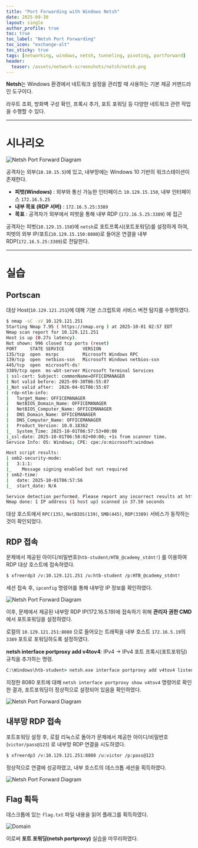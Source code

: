 ```yaml
---
title: "Port Forwarding with Windows Netsh"
date: 2025-09-30
layout: single
author_profile: true
toc: true
toc_label: "Netsh Port Forwarding"
toc_icon: "exchange-alt"
toc_sticky: true
tags: [networking, windows, netsh, tunneling, pivoting, portforward]
header:
  teaser: /assets/network-screenshots/netsh/netsh.png
---
```


**Netsh**는 Windows 환경에서 네트워크 설정을 관리할 때 사용하는 기본 제공 커맨드라인 도구이다.  

라우트 조회, 방화벽 구성 확인, 프록시 추가, 포트 포워딩 등 다양한 네트워크 관련 작업을 수행할 수 있다.  

---

# 시나리오

![Netsh Port Forward Diagram](/assets/network-screenshots/netsh/netsh.png)

공격자는 외부(`10.10.15.5`)에 있고, 내부망에는 Windows 10 기반의 워크스테이션이 존재한다.

- **피벗(Windows)** : 외부와 통신 가능한 인터페이스 `10.129.15.150`, 내부 인터페이스 `172.16.5.25`
- **내부 목표 (RDP 서버)** : `172.16.5.25:3389`
- **목표** : 공격자가 외부에서 피벗을 통해 내부 RDP (`172.16.5.25:3389`) 에 접근

공격자는 피벗(`10.129.15.150`)에 `netsh`로 포트프록시(포트포워딩)를 설정하게 하여, 피벗의 외부 IP/포트(`10.129.15.150:8080`)로 들어온 연결을 내부 RDP(`172.16.5.25:3389`)로 전달한다.

---

# 실습

## Portscan

대상 Host(`10.129.121.251`)에 대해 기본 스크립트와 서비스 버전 탐지를 수행하였다.

```bash
$ nmap -sC -sV 10.129.121.251          
Starting Nmap 7.95 ( https://nmap.org ) at 2025-10-01 02:57 EDT
Nmap scan report for 10.129.121.251
Host is up (0.27s latency).
Not shown: 996 closed tcp ports (reset)
PORT     STATE SERVICE       VERSION
135/tcp  open  msrpc         Microsoft Windows RPC
139/tcp  open  netbios-ssn   Microsoft Windows netbios-ssn
445/tcp  open  microsoft-ds?
3389/tcp open  ms-wbt-server Microsoft Terminal Services
| ssl-cert: Subject: commonName=OFFICEMANAGER
| Not valid before: 2025-09-30T06:55:07
|_Not valid after:  2026-04-01T06:55:07
| rdp-ntlm-info: 
|   Target_Name: OFFICEMANAGER
|   NetBIOS_Domain_Name: OFFICEMANAGER
|   NetBIOS_Computer_Name: OFFICEMANAGER
|   DNS_Domain_Name: OFFICEMANAGER
|   DNS_Computer_Name: OFFICEMANAGER
|   Product_Version: 10.0.18362
|_  System_Time: 2025-10-01T06:57:53+00:00
|_ssl-date: 2025-10-01T06:58:02+00:00; +1s from scanner time.
Service Info: OS: Windows; CPE: cpe:/o:microsoft:windows

Host script results:
| smb2-security-mode: 
|   3:1:1: 
|_    Message signing enabled but not required
| smb2-time: 
|   date: 2025-10-01T06:57:56
|_  start_date: N/A

Service detection performed. Please report any incorrect results at https://nmap.org/submit/ .
Nmap done: 1 IP address (1 host up) scanned in 37.50 seconds
```

대상 호스트에서 `RPC(135)`, `NetBIOS(139)`, `SMB(445)`, `RDP(3389)` 서비스가 동작하는 것이 확인되었다.

## RDP 접속

문제에서 제공된 아이디/비밀번호(`htb-student/HTB_@cademy_stdnt!`) 를 이용하여 RDP 대상 호스트에 접속하였다.

```bash
$ xfreerdp3 /v:10.129.121.251 /u:htb-student /p:HTB_@cademy_stdnt!
```

세션 접속 후, `ipconfig` 명령어를 통해 내부망 IP 정보를 확인하였다.

![Netsh Port Forward Diagram](/assets/network-screenshots/netsh/ipconfig.png)

이후, 문제에서 제공된 내부망 RDP IP(172.16.5.19)에 접속하기 위해 **관리자 권한 CMD**에서 포트포워딩을 설정하였다. 

로컬의 `10.129.121.251:8080` 으로 들어오는 트래픽을 내부 호스트 `172.16.5.19`의 `3389` 포트로 포워딩하도록 설정하였다.

**netsh interface portproxy add v4tov4**: IPv4 → IPv4 포트 프록시(포트포워딩) 규칙을 추가하는 명령.

```cmd
C:\Windows\htb-student> netsh.exe interface portproxy add v4tov4 listenport=8080 listenaddress=10.129.121.251 connectport=3389 connectaddress=172.16.5.19
```

지정한 8080 포트에 대해 `netsh interface portproxy show v4tov4` 명령어로 확인한 결과, 포트포워딩이 정상적으로 설정되어 있음을 확인하였다.

![Netsh Port Forward Diagram](/assets/network-screenshots/netsh/v4tov4.png)

## 내부망 RDP 접속

포트포워딩 설정 후, 로컬 리눅스로 돌아가 문제에서 제공한 아이디/비밀번호(`victor/pass@123`) 로 내부망 RDP 연결을 시도하였다.

```bash
$ xfreerdp3 /v:10.129.121.251:8080 /u:victor /p:pass@123
```

정상적으로 연결에 성공하였고, 내부 호스트의 데스크톱 세션을 획득하였다.

![Netsh Port Forward Diagram](/assets/network-screenshots/netsh/rdp-connect.png)

## Flag 획득

데스크톱에 있는 `flag.txt` 파일 내용을 읽어 플래그를 획득하였다.

![Domain](/assets/network-screenshots/netsh/flag.png)

이로써 **포트 포워딩(netsh portproxy)** 실습을 마무리하였다.
